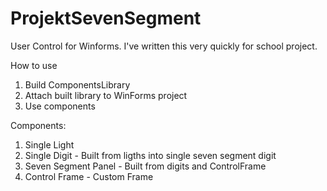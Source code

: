 <h1>ProjektSevenSegment</h1>

User Control for Winforms.
I've written this very quickly for school project.


How to use
1. Build ComponentsLibrary
2. Attach built library to WinForms project
3. Use components

Components:
1. Single Light
2. Single Digit - Built from ligths into single seven segment digit
3. Seven Segment Panel - Built from digits and ControlFrame
4. Control Frame - Custom Frame
